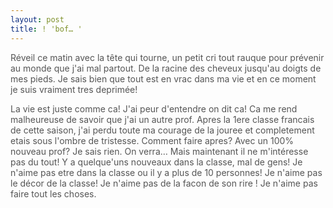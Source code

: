 ```yaml
---
layout: post
title: ! 'bof… '
---
```


<p><font color="#555555">Réveil ce matin avec la tête qui tourne, un petit cri tout rauque pour prévenir au monde que j&#39;ai mal partout. De la racine des cheveux jusqu&#39;au doigts de mes pieds. Je sais bien que tout est en vrac dans ma vie et en ce moment je suis vraiment tres deprimée! </p>
<p>La vie est juste comme ca! J&#39;ai peur d&#39;entendre on dit ca! Ca me rend malheureuse de savoir que j&#39;ai un autre prof. Apres la 1ere classe francais de cette saison, j&#39;ai perdu toute ma courage de la jouree et completement etais sous l&#39;ombre de tristesse. Comment faire apres? Avec un 100% nouveau prof? Je sais rien. On verra&#8230; Mais maintenant il ne m&#39;intéresse pas du tout! Y a quelque&#39;uns nouveaux dans la classe, mal de gens! Je n&#39;aime pas etre dans la classe ou il y a plus de 10 personnes! Je n&#39;aime pas le décor de la classe! Je n&#39;aime pas de la facon de son rire ! Je n&#39;aime pas faire tout les choses.</font></p>
